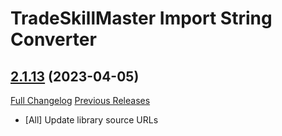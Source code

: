 # TradeSkillMaster Import String Converter

## [2.1.13](https://github.com/Myrroddin/tradeskillmaster-string-converter/tree/2.1.13) (2023-04-05)
[Full Changelog](https://github.com/Myrroddin/tradeskillmaster-string-converter/compare/2.1.12...2.1.13) [Previous Releases](https://github.com/Myrroddin/tradeskillmaster-string-converter/releases)

- [All] Update library source URLs  
